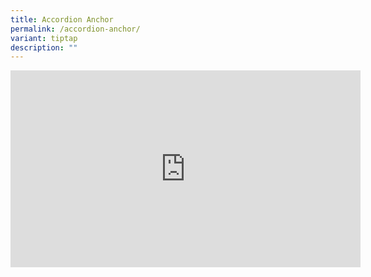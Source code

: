 ```yaml
---
title: Accordion Anchor
permalink: /accordion-anchor/
variant: tiptap
description: ""
---
```

<div class="iframe-wrapper">
<iframe height="315" width="560" allowfullscreen="true" frameborder="0" src="https://www.youtube.com/embed/LCcWWbx6pXU?si=frAktlEEYlKKTWoo&amp;autoplay=1"></iframe>
</div>
<p></p>